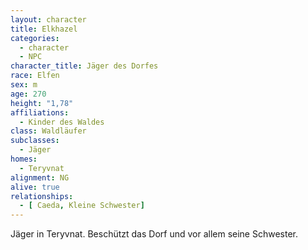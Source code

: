 ```yaml
---
layout: character
title: Elkhazel
categories:
  - character
  - NPC
character_title: Jäger des Dorfes
race: Elfen
sex: m
age: 270
height: "1,78"
affiliations:
  - Kinder des Waldes 
class: Waldläufer
subclasses:
  - Jäger
homes:
  - Teryvnat
alignment: NG
alive: true
relationships:
  - [ Caeda, Kleine Schwester]
---
```


Jäger in Teryvnat. Beschützt das Dorf und vor allem seine Schwester.
